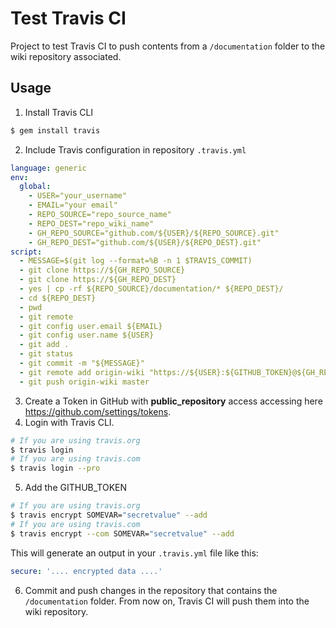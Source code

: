 # Test Travis CI

Project to test Travis CI to push contents from a `/documentation` folder to the wiki repository associated.

## Usage

1. Install Travis CLI

```bash
$ gem install travis
```

2. Include Travis configuration in repository `.travis.yml`

```yaml
language: generic
env:
  global:
    - USER="your_username"
    - EMAIL="your email"
    - REPO_SOURCE="repo_source_name"
    - REPO_DEST="repo_wiki_name"
    - GH_REPO_SOURCE="github.com/${USER}/${REPO_SOURCE}.git"
    - GH_REPO_DEST="github.com/${USER}/${REPO_DEST}.git"
script:
  - MESSAGE=$(git log --format=%B -n 1 $TRAVIS_COMMIT)
  - git clone https://${GH_REPO_SOURCE}
  - git clone https://${GH_REPO_DEST}
  - yes | cp -rf ${REPO_SOURCE}/documentation/* ${REPO_DEST}/
  - cd ${REPO_DEST}
  - pwd
  - git remote
  - git config user.email ${EMAIL}
  - git config user.name ${USER}
  - git add .
  - git status
  - git commit -m "${MESSAGE}"
  - git remote add origin-wiki "https://${USER}:${GITHUB_TOKEN}@${GH_REPO_DEST}"
  - git push origin-wiki master
```

3. Create a Token in GitHub with **public_repository** access accessing here https://github.com/settings/tokens.
4. Login with Travis CLI.

```bash
# If you are using travis.org
$ travis login
# If you are using travis.com
$ travis login --pro
```

5. Add the GITHUB_TOKEN

```bash
# If you are using travis.org
$ travis encrypt SOMEVAR="secretvalue" --add
# If you are using travis.com
$ travis encrypt --com SOMEVAR="secretvalue" --add
```

This will generate an output in your `.travis.yml` file like this:

```yaml
secure: '.... encrypted data ....'
```

6. Commit and push changes in the repository that contains the `/documentation` folder. From now on, Travis CI will push them into the wiki repository.
